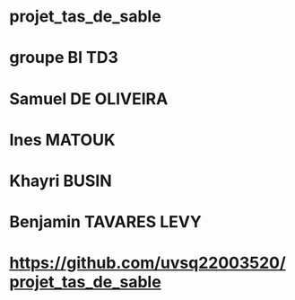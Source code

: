 # projet_tas_de_sable
# groupe BI TD3
# Samuel DE OLIVEIRA
# Ines MATOUK
# Khayri BUSIN
# Benjamin TAVARES LEVY
# https://github.com/uvsq22003520/projet_tas_de_sable
